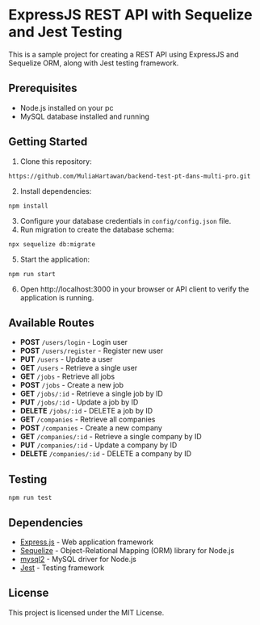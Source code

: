 # ExpressJS REST API with Sequelize and Jest Testing

This is a sample project for creating a REST API using ExpressJS and Sequelize ORM, along with Jest testing framework.

## Prerequisites
- Node.js installed on your pc
- MySQL database installed and running
 
## Getting Started
1. Clone this repository:
``` 
https://github.com/MuliaHartawan/backend-test-pt-dans-multi-pro.git
```
2. Install dependencies:
```
npm install
```
3. Configure your database credentials in `config/config.json` file.
4. Run migration to create the database schema:
```
npx sequelize db:migrate
```
5. Start the application:
```
npm run start
```
6. Open http://localhost:3000 in your browser or API client to verify the application is running.

## Available Routes
- **POST** `/users/login` - Login user
- **POST** `/users/register` - Register new user
- **PUT** `/users` - Update a user
- **GET** `/users` - Retrieve a single user
- **GET** `/jobs` - Retrieve all jobs
- **POST** `/jobs` - Create a new job
- **GET** `/jobs/:id` - Retrieve a single job by ID
- **PUT** `/jobs/:id` - Update a job by ID
- **DELETE** `/jobs/:id` - DELETE  a job by ID
- **GET** `/companies` - Retrieve all companies
- **POST** `/companies` - Create a new company
- **GET** `/companies/:id` - Retrieve a single company by ID
- **PUT** `/companies/:id` - Update a company by ID
- **DELETE** `/companies/:id` - DELETE  a company by ID

## Testing
```
npm run test
```

## Dependencies
- [Express.js](https://expressjs.com/) - Web application framework
- [Sequelize](https://sequelize.org/) - Object-Relational Mapping (ORM) library for Node.js
- [mysql2](https://www.npmjs.com/package/mysql2) - MySQL driver for Node.js
- [Jest](https://jestjs.io/) - Testing framework

## License
This project is licensed under the MIT License.